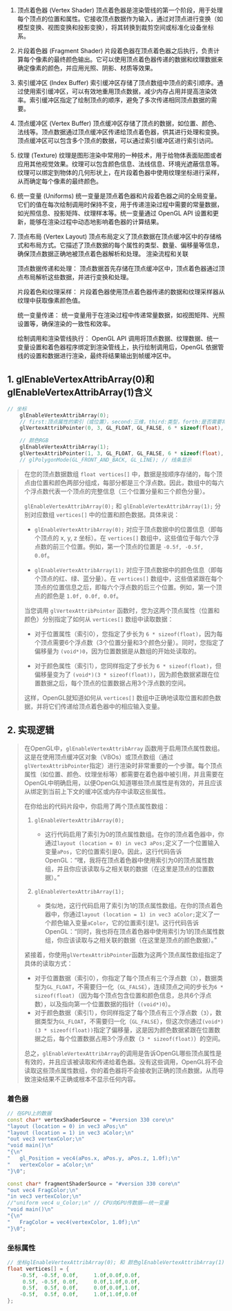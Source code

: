 1. 顶点着色器 (Vertex Shader)
   顶点着色器是渲染管线的第一个阶段，用于处理每个顶点的位置和属性。它接收顶点数据作为输入，通过对顶点进行变换（如模型变换、视图变换和投影变换），将其转换到裁剪空间或标准化设备坐标系。

2. 片段着色器 (Fragment Shader)
   片段着色器在顶点着色器之后执行，负责计算每个像素的最终颜色输出。它可以使用顶点着色器传递的数据和纹理数据来确定像素的颜色，并应用光照、阴影、材质等效果。

3. 索引缓冲区 (Index Buffer)
   索引缓冲区存储了顶点数组中顶点的索引顺序。通过使用索引缓冲区，可以有效地重用顶点数据，减少内存占用并提高渲染效率。索引缓冲区指定了绘制顶点的顺序，避免了多次传递相同顶点数据的需要。

4. 顶点缓冲区 (Vertex Buffer)
   顶点缓冲区存储了顶点的数据，如位置、颜色、法线等。顶点数据通过顶点缓冲区传递给顶点着色器，供其进行处理和变换。顶点缓冲区可以包含多个顶点的数据，可以通过索引缓冲区进行索引访问。

5. 纹理 (Texture)
   纹理是图形渲染中常用的一种技术，用于给物体表面贴图或者应用其他视觉效果。纹理可以包含颜色信息、法线信息、环境光遮蔽信息等。纹理可以绑定到物体的几何形状上，在片段着色器中使用纹理坐标进行采样，从而确定每个像素的最终颜色。

6. 统一变量 (Uniforms)
   统一变量是顶点着色器和片段着色器之间的全局变量。它们的值在每次绘制调用时保持不变，用于传递渲染过程中需要的常量数据，如光照信息、投影矩阵、纹理样本等。统一变量通过 OpenGL API 设置和更新，能够在渲染过程中动态地影响着色器的计算结果。

7. 顶点布局 (Vertex Layout)
   顶点布局定义了顶点数据在顶点缓冲区中的存储格式和布局方式。它描述了顶点数据的每个属性的类型、数量、偏移量等信息，确保顶点数据正确地被顶点着色器解析和处理。
   渲染流程和关联

    顶点数据传递和处理： 顶点数据首先存储在顶点缓冲区中，顶点着色器通过顶点布局解析这些数据，并进行变换和处理。

    片段着色和纹理采样： 片段着色器使用顶点着色器传递的数据和纹理采样器从纹理中获取像素颜色值。

    统一变量传递： 统一变量用于在渲染过程中传递常量数据，如视图矩阵、光照设置等，确保渲染的一致性和效率。

    绘制调用和渲染管线执行： OpenGL API 调用将顶点数据、纹理数据、统一变量设置和着色器程序绑定到渲染管线上，执行绘制调用后，OpenGL 依据管线的设置和数据进行渲染，最终将结果输出到帧缓冲区中。



## 1. glEnableVertexAttribArray(0)和glEnableVertexAttribArray(1)含义

```cpp
// 坐标
	glEnableVertexAttribArray(0);
	// first:顶点属性的索引（或位置），second:三维，third:类型，forth:是否需要将数据归一化（即，映射到[0,1]或[-1,1]范围内），fifth:坐标间距，sixth:指向数组中第一个组件的指针
	glVertexAttribPointer(0, 3, GL_FLOAT, GL_FALSE, 6 * sizeof(float), (void*)0);

	// 颜色RGB
	glEnableVertexAttribArray(1);
	glVertexAttribPointer(1, 3, GL_FLOAT, GL_FALSE, 6 * sizeof(float), (void*)(3 * sizeof(float)));
	// glPolygonMode(GL_FRONT_AND_BACK, GL_LINE); // 线条显示
```



> 在您的顶点数据数组 `float vertices[]` 中，数据是按顺序存储的，每个顶点由位置和颜色两部分组成，每部分都是三个浮点数。因此，数组中的每六个浮点数代表一个顶点的完整信息（三个位置分量和三个颜色分量）。
>
> `glEnableVertexAttribArray(0);` 和 `glEnableVertexAttribArray(1);` 分别对应数组 `vertices[]` 中的位置和颜色数据。具体来说：
>
> - `glEnableVertexAttribArray(0);` 对应于顶点数据中的位置信息（即每个顶点的 x, y, z 坐标）。在 `vertices[]` 数组中，这些值位于每六个浮点数的前三个位置。例如，第一个顶点的位置是 `-0.5f, -0.5f, 0.0f`。
>
> - `glEnableVertexAttribArray(1);` 对应于顶点数据中的颜色信息（即每个顶点的红、绿、蓝分量）。在 `vertices[]` 数组中，这些值紧跟在每个顶点的位置信息之后，即每六个浮点数的后三个位置。例如，第一个顶点的颜色是 `1.0f, 0.0f, 0.0f`。
>
> 当您调用 `glVertexAttribPointer` 函数时，您为这两个顶点属性（位置和颜色）分别指定了如何从 `vertices[]` 数组中读取数据：
>
> - 对于位置属性（索引0），您指定了步长为 `6 * sizeof(float)`，因为每个顶点需要6个浮点数（3个位置分量和3个颜色分量）。同时，您指定了偏移量为 `(void*)0`，因为位置数据是从数组的开始处读取的。
>
> - 对于颜色属性（索引1），您同样指定了步长为 `6 * sizeof(float)`，但偏移量变为了 `(void*)(3 * sizeof(float))`，因为颜色数据紧跟在位置数据之后，每个顶点的位置数据占用3个浮点数的空间。
>
> 这样，OpenGL就知道如何从 `vertices[]` 数组中正确地读取位置和颜色数据，并将它们传递给顶点着色器中的相应输入变量。

## 2. 实现逻辑

> 在OpenGL中，`glEnableVertexAttribArray` 函数用于启用顶点属性数组。这是在使用顶点缓冲区对象（VBOs）或顶点数组（通过`glVertexAttribPointer`指定）进行渲染时非常重要的一个步骤。每个顶点属性（如位置、颜色、纹理坐标等）都需要在着色器中被引用，并且需要在OpenGL中明确启用，以便OpenGL知道哪些顶点属性是有效的，并且应该从绑定到当前上下文的缓冲区或内存中读取这些属性。
>
> 在你给出的代码片段中，你启用了两个顶点属性数组：
>
> 1. `glEnableVertexAttribArray(0);`
>    - 这行代码启用了索引为0的顶点属性数组。在你的顶点着色器中，你通过`layout (location = 0) in vec3 aPos;`定义了一个位置输入变量`aPos`，它的位置索引是0。因此，这行代码告诉OpenGL：“嘿，我将在顶点着色器中使用索引为0的顶点属性数组，并且你应该读取与之相关联的数据（在这里是顶点的位置数据）。”
>
> 2. `glEnableVertexAttribArray(1);`
>    - 类似地，这行代码启用了索引为1的顶点属性数组。在你的顶点着色器中，你通过`layout (location = 1) in vec3 aColor;`定义了一个颜色输入变量`aColor`，它的位置索引是1。这行代码告诉OpenGL：“同时，我也将在顶点着色器中使用索引为1的顶点属性数组，你应该读取与之相关联的数据（在这里是顶点的颜色数据）。”
>
> 紧接着，你使用`glVertexAttribPointer`函数为这两个顶点属性数组指定了具体的读取方式：
>
> - 对于位置数据（索引0），你指定了每个顶点有三个浮点数（`3`），数据类型为`GL_FLOAT`，不需要归一化（`GL_FALSE`），连续顶点之间的步长为`6 * sizeof(float)`（因为每个顶点包含位置和颜色信息，总共6个浮点数），以及指向第一个位置数据的指针（`(void*)0`）。
> - 对于颜色数据（索引1），你同样指定了每个顶点有三个浮点数（`3`），数据类型为`GL_FLOAT`，不需要归一化（`GL_FALSE`），但这次你通过`(void*)(3 * sizeof(float))`指定了偏移量，这是因为颜色数据紧跟在位置数据之后，每个位置数据占用3个浮点数（`3 * sizeof(float)`）的空间。
>
> 总之，`glEnableVertexAttribArray`的调用是告诉OpenGL哪些顶点属性是有效的，并且应该被读取和传递给着色器。没有这些调用，OpenGL将不会读取这些顶点属性数组，你的着色器将不会接收到正确的顶点数据，从而导致渲染结果不正确或根本不显示任何内容。

### 着色器

```cpp
// 在GPU上的数据
const char* vertexShaderSource = "#version 330 core\n"
"layout (location = 0) in vec3 aPos;\n"
"layout (location = 1) in vec3 aColor;\n"
"out vec3 vertexColor;\n"
"void main()\n"
"{\n"
"   gl_Position = vec4(aPos.x, aPos.y, aPos.z, 1.0f);\n"
"   vertexColor = aColor;\n"
"}\0";

const char* fragmentShaderSource = "#version 330 core\n"
"out vec4 FragColor;\n"
"in vec3 vertexColor;\n"
//"uniform vec4 u_Color;\n" // CPU向GPU传数据——统一变量
"void main()\n"
"{\n"
"   FragColor = vec4(vertexColor, 1.0f);\n"
"}\0";
```

### 坐标属性

```cpp
// 坐标glEnableVertexAttribArray(0); 和 颜色glEnableVertexAttribArray(1);
float vertices[] = {
	-0.5f, -0.5f, 0.0f,		1.0f,0.0f,0.0f,
	 0.5f, -0.5f, 0.0f,		0.0f,1.0f,0.0f,
	 0.5f,  0.5f, 0.0f,		0.0f,0.0f,1.0f,
	-0.5f,  0.5f, 0.0f,		1.0f,1.0f,0.0f
};
```

